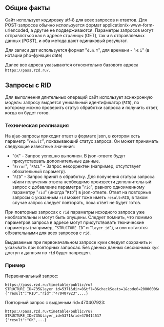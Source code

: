 ## Общие факты

Сайт использует кодировку utf-8 для всех запросов и ответов.
Для POST-запросов обычно используется формат application/x-www-form-urlencoded, а другие не поддерживаются.
Параметры запросов могут отправляться как в адресе страницы (GET), так и
в отправляемых данных (POST), и оба метода дают одинаковый результат.

Для записи дат используется формат "`d.m.Y`", для времени - "`H:i`" (в нотации php-функции date)

Далее все адреса указываются относительно базового адреса `https://pass.rzd.ru/`.

## Запросы с RID

Для выполнения длительных операций сайт использует асинхронную модель:
запросу выдается уникальный идентификатор (`RID`), по которому можно проверить
статус обработки запроса и получить ответ, когда он будет готов.

### Техническая реализация

На ajax-запросы приходит ответ в формате json, в котором есть параметр *"`result`"*,
показывающий статус запроса. Он может принимать следующие известные значения:

- "`OK`" - Запрос успешно выполнен. В json-ответе будут присутствовать дополнительные данные.
- "`Error`", "`FAIL`" - Запрос некорректен (например, отсутствует обязательный параметр).
- "`RID`" - Запрос принят в обработку. Для получения статуса запроса и/или получения ответа
необходимо произвести дополнительный запрос с добавление параметра "`rid`", равного
одноименному параметру "`rid`" (иногда "`RID`") в json-ответе. Ответ на повторные запросы с указанным `rid`
может тоже иметь `result=RID`, в таком случае запрос следует повторять, пока ответ не будет готов.

При повторных запросах с `rid` параметры исходного запроса уже необязательны и могут быть опущены.
Следует помнить, что помимо параметров запроса в адресе могут присутствовать технические параметры
(например, "`STRUCTURE_ID`" и "`layer_id`"), и они остаются обязательными для всех запросов с `rid`.

Выдаваемые при первоначальном запросе куки следует сохранить и указывать при повторных запросах.
Без данных данных сессионыых кук доступ к данным по `rid` будет запрещен.

### Пример

Первоначальный запрос:

	https://pass.rzd.ru/timetable/public/ru?STRUCTURE_ID=735&layer_id=5371&dir=0&tfl=3&checkSeats=1&code0=2000000&dt0=08.03.2016&code1=2004000
	{"result":"RID","rid":"470407923",...}

Повторный запрос с выданным rid=470407923:

	https://pass.rzd.ru/timetable/public/ru?STRUCTURE_ID=735&layer_id=5371&rid=470414517
	{"result":"OK",...}
